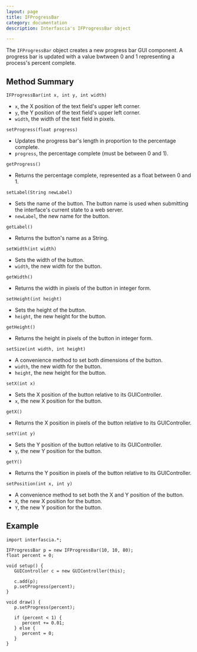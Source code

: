 ```yaml
---
layout: page
title: IFProgressBar
category: documentation
description: Interfascia's IFProgressBar object

---
```


The `IFProgressBar` object creates a new progress bar GUI component. A progress bar is updated with
a value bwtween 0 and 1 representing a process's percent complete.


Method Summary
--------------

<p class="method">
	<code>IFProgressBar(int x, int y, int width)</code>
</p>
<ul class="description">
	<li><code>x</code>, the X position of the text field's upper left corner.</li>
	<li><code>y</code>, the Y position of the text field's upper left corner.</li>
	<li><code>width</code>, the width of the text field in pixels.</li>
</ul>

<p class="method">
	<code>setProgress(float progress)</code>
</p>
<ul class="description">
	<li>Updates the progress bar's length in proportion to the percentage complete.</li>
	<li><code>progress</code>, the percentage complete (must be between 0 and 1).</li>
</ul>

<p class="method">
	<code>getProgress()</code>
</p>
<ul class="description">
	<li>Returns the percentage complete, represented as a float between 0 and 1.</li>
</ul>

<p class="method">
	<code>setLabel(String newLabel)</code>
</p>
<ul class="description">
	<li>Sets the name of the button. The button name is used when submitting the interface's
		current state to a web server.</li>
	<li><code>newLabel</code>, the new name for the button.</li>
</ul>

<p class="method">
	<code>getLabel()</code>
</p>
<ul class="description">
	<li>Returns the button's name as a String.</li>
</ul>

<p class="method">
	<code>setWidth(int width)</code>
</p>
<ul class="description">
	<li>Sets the width of the button.</li>
	<li><code>width</code>, the new width for the button.</li>
</ul>

<p class="method">
	<code>getWidth()</code>
</p>
<ul class="description">
	<li>Returns the width in pixels of the button in integer form.</li>
</ul>

<p class="method">
	<code>setHeight(int height)</code>
</p>
<ul class="description">
	<li>Sets the height of the button.</li>
	<li><code>height</code>, the new height for the button.</li>
</ul>

<p class="method">
	<code>getHeight()</code>
</p>
<ul class="description">
	<li>Returns the height in pixels of the button in integer form.</li>
</ul>

<p class="method">
	<code>setSize(int width, int height)</code>
</p>
<ul class="description">
	<li>A convenience method to set both dimensions of the button.</li>
	<li><code>width</code>, the new width for the button.</li>
	<li><code>height</code>, the new height for the button.</li>
</ul>

<p class="method">
	<code>setX(int x)</code>
</p>
<ul class="description">
	<li>Sets the X position of the button relative to its GUIController.</li>
	<li><code>x</code>, the new X position for the button.</li>
</ul>

<p class="method">
	<code>getX()</code>
</p>
<ul class="description">
	<li>Returns the X position in pixels of the button relative to its GUIController.</li>
</ul>

<p class="method">
	<code>setY(int y)</code>
</p>
<ul class="description">
	<li>Sets the Y position of the button relative to its GUIController.</li>
	<li><code>y</code>, the new Y position for the button.</li>
</ul>

<p class="method">
	<code>getY()</code>
</p>
<ul class="description">
	<li>Returns the Y position in pixels of the button relative to its GUIController.</li>
</ul>

<p class="method">
	<code>setPosition(int x, int y)</code>
</p>
<ul class="description">
	<li>A convenience method to set both the X and Y position of the button.</li>
	<li><code>X</code>, the new X position for the button.</li>
	<li><code>Y</code>, the new Y position for the button.</li>
</ul>


Example
-------

	import interfascia.*;
	
	IFProgressBar p = new IFProgressBar(10, 10, 80);
	float percent = 0;
	
	void setup() {
	   GUIController c = new GUIController(this);
	
	   c.add(p);
	   p.setProgress(percent);
	}
	
	void draw() {
	   p.setProgress(percent);

	   if (percent < 1) {
	      percent += 0.01;
	   } else {
	      percent = 0;
	   }
	}

